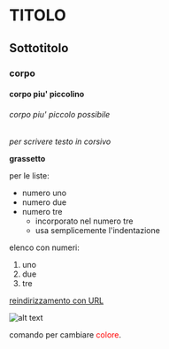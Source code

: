 # TITOLO

## Sottotitolo

### corpo

#### corpo piu' piccolino

###### corpo piu' piccolo possibile

_per scrivere testo in corsivo_

**grassetto**

per le liste:

- numero uno
- numero due
- numero tre
  - incorporato nel numero tre
  - usa semplicemente l'indentazione

elenco con numeri:

1. uno
2. due
3. tre

[reindirizzamento con URL](https://docs.zettlr.com/it/reference/markdown-basics/)

![alt text]("C:\Users\Utente\Downloads\2610426.jpg" "immagine")

comando per cambiare <span style="color:red">colore</span>.
